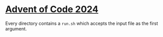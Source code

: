 # [Advent of Code 2024](https://adventofcode.com/2024)

Every directory contains a `run.sh` which accepts the input file as the first argument.

